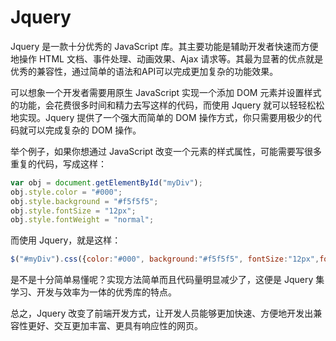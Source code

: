 # Jquery
Jquery 是一款十分优秀的 JavaScript 库。其主要功能是辅助开发者快速而方便地操作 HTML 文档、事件处理、动画效果、Ajax 请求等。其最为显著的优点就是优秀的兼容性，通过简单的语法和API可以完成更加复杂的功能效果。

可以想象一个开发者需要用原生 JavaScript 实现一个添加 DOM 元素并设置样式的功能，会花费很多时间和精力去写这样的代码，而使用 Jquery 就可以轻轻松松地实现。Jquery 提供了一个强大而简单的 DOM 操作方式，你只需要用极少的代码就可以完成复杂的 DOM 操作。

举个例子，如果你想通过 JavaScript 改变一个元素的样式属性，可能需要写很多重复的代码，写成这样：
```js
var obj = document.getElementById("myDiv");
obj.style.color = "#000";
obj.style.background = "#f5f5f5";
obj.style.fontSize = "12px";
obj.style.fontWeight = "normal";
```

而使用 Jquery，就是这样：
```js
$("#myDiv").css({color:"#000", background:"#f5f5f5", fontSize:"12px",fontWeight:"normal"});
```

是不是十分简单易懂呢？实现方法简单而且代码量明显减少了，这便是 Jquery 集学习、开发与效率为一体的优秀库的特点。

总之，Jquery 改变了前端开发方式，让开发人员能够更加快速、方便地开发出兼容性更好、交互更加丰富、更具有响应性的网页。